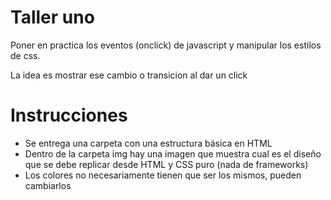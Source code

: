 
# Taller uno

Poner en practica los eventos (onclick) de javascript y manipular los estilos de css.

La idea es mostrar ese cambio o transicion al dar un click

# Instrucciones
- Se entrega una carpeta con una estructura básica en HTML
- Dentro de la carpeta img hay una imagen que muestra cual es el diseño que se debe replicar desde HTML y CSS puro (nada de frameworks)
- Los colores no necesariamente tienen que ser los mismos, pueden cambiarlos

